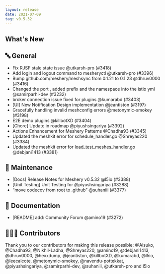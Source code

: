 ```yaml
---
layout: release
date: 2021-07-09
tag: v0.5.32
---
```


## What's New
## 🔤 General
- Fix RJSF stale state issue @utkarsh-pro (#3418)
- Add login and logout command to mesheryctl @utkarsh-pro (#3396)
- Bump github.com/meshery/meshsync from 0.1.21 to 0.1.23 @dhruv0000 (#3416)
- Changed the port , added prefix and the namespace into the istio yml @samirparhi-dev (#3232)
- broker connection issue fixed for plugins @kumarabd (#3403)
- [UI] New Notification Design implementation @jeantiston (#3197)
- Gracefully handling invalid meshconfig errors @metonymic-smokey (#3198)
- E2E demo plugins @killbotXD (#3404)
- [Chore] Update in  roadmap @piyushsingariya (#3392)
- Actions Enhancement for Meshery Patterns @Chadha93 (#3345)
- Updated the meshkit error for schedule_handler.go  @Shreyas220 (#3384)
- Updated the meshkit error for load_test_meshes_handler.go  @debjani1413 (#3381)

## 🧰 Maintenance

- [Docs] Release Notes for Meshery v0.5.32 @l5io (#3388)
- [Unit Testing] Unit Testing for  @piyushsingariya (#3288)
- “move codecov from root to .github” @suhaniii (#3377)

## 📖 Documentation

- [README] add: Community Forum @amino19 (#3272)

## 👨🏽‍💻 Contributors

Thank you to our contributors for making this release possible:
@Aisuko, @Chadha93, @Nikhil-Ladha, @Shreyas220, @amino19, @debjani1413, @dhruv0000, @hexxdump, @jeantiston, @killbotXD, @kumarabd, @l5io, @leecalcote, @metonymic-smokey, @navendu-pottekkat, @piyushsingariya, @samirparhi-dev, @suhaniii, @utkarsh-pro and l5io
 
